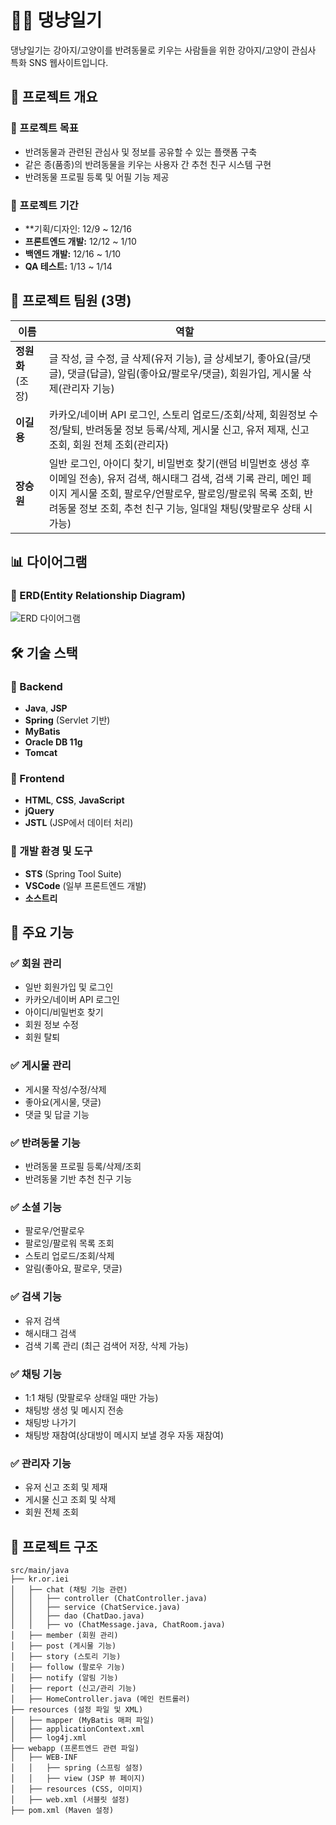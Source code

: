 # 🐶🐱 댕냥일기

댕냥일기는 강아지/고양이를 반려동물로 키우는 사람들을 위한 강아지/고양이 관심사 특화 SNS 웹사이트입니다.

## 📌 프로젝트 개요

### 🔹 프로젝트 목표
- 반려동물과 관련된 관심사 및 정보를 공유할 수 있는 플랫폼 구축
- 같은 종(품종)의 반려동물을 키우는 사용자 간 추천 친구 시스템 구현
- 반려동물 프로필 등록 및 어필 기능 제공

### 🔹 프로젝트 기간
- **기획/디자인: 12/9 ~ 12/16
- **프론트엔드 개발:** 12/12 ~ 1/10
- **백엔드 개발:** 12/16 ~ 1/10
- **QA 테스트:** 1/13 ~ 1/14

## 👥 프로젝트 팀원 (3명)
| 이름   | 역할 |
|--------|-----|
| **정원화** (조장) | 글 작성, 글 수정, 글 삭제(유저 기능), 글 상세보기, 좋아요(글/댓글), 댓글(답글), 알림(좋아요/팔로우/댓글), 회원가입, 게시물 삭제(관리자 기능) |
| **이길용** | 카카오/네이버 API 로그인, 스토리 업로드/조회/삭제, 회원정보 수정/탈퇴, 반려동물 정보 등록/삭제, 게시물 신고, 유저 제재, 신고 조회, 회원 전체 조회(관리자) |
| **장승원** | 일반 로그인, 아이디 찾기, 비밀번호 찾기(랜덤 비밀번호 생성 후 이메일 전송), 유저 검색, 해시태그 검색, 검색 기록 관리, 메인 페이지 게시물 조회, 팔로우/언팔로우, 팔로잉/팔로워 목록 조회, 반려동물 정보 조회, 추천 친구 기능, 일대일 채팅(맞팔로우 상태 시 가능) |

## 📊 다이어그램

### 🔹 ERD(Entity Relationship Diagram)
![ERD 다이어그램](링크)

## 🛠 기술 스택

### 🔹 Backend
- **Java**, **JSP**
- **Spring** (Servlet 기반)
- **MyBatis**
- **Oracle DB 11g**
- **Tomcat**

### 🔹 Frontend
- **HTML**, **CSS**, **JavaScript**
- **jQuery**
- **JSTL** (JSP에서 데이터 처리)

### 🔹 개발 환경 및 도구
- **STS** (Spring Tool Suite)
- **VSCode** (일부 프론트엔드 개발)
- **소스트리**

## 📌 주요 기능

### ✅ 회원 관리
- 일반 회원가입 및 로그인
- 카카오/네이버 API 로그인
- 아이디/비밀번호 찾기
- 회원 정보 수정
- 회원 탈퇴

### ✅ 게시물 관리
- 게시물 작성/수정/삭제
- 좋아요(게시물, 댓글)
- 댓글 및 답글 기능

### ✅ 반려동물 기능
- 반려동물 프로필 등록/삭제/조회
- 반려동물 기반 추천 친구 기능

### ✅ 소셜 기능
- 팔로우/언팔로우
- 팔로잉/팔로워 목록 조회
- 스토리 업로드/조회/삭제
- 알림(좋아요, 팔로우, 댓글)

### ✅ 검색 기능
- 유저 검색
- 해시태그 검색
- 검색 기록 관리 (최근 검색어 저장, 삭제 가능)

### ✅ 채팅 기능
- 1:1 채팅 (맞팔로우 상태일 때만 가능)
- 채팅방 생성 및 메시지 전송
- 채팅방 나가기
- 채팅방 재참여(상대방이 메시지 보낼 경우 자동 재참여)

### ✅ 관리자 기능
- 유저 신고 조회 및 제재
- 게시물 신고 조회 및 삭제
- 회원 전체 조회

## 📂 프로젝트 구조
``` 
src/main/java
├── kr.or.iei
│   ├── chat (채팅 기능 관련)
│   │   ├── controller (ChatController.java)
│   │   ├── service (ChatService.java)
│   │   ├── dao (ChatDao.java)
│   │   ├── vo (ChatMessage.java, ChatRoom.java)
│   ├── member (회원 관리)
│   ├── post (게시물 기능)
│   ├── story (스토리 기능)
│   ├── follow (팔로우 기능)
│   ├── notify (알림 기능)
│   ├── report (신고/관리 기능)
│   ├── HomeController.java (메인 컨트롤러)
├── resources (설정 파일 및 XML)
│   ├── mapper (MyBatis 매퍼 파일)
│   ├── applicationContext.xml
│   ├── log4j.xml
├── webapp (프론트엔드 관련 파일)
│   ├── WEB-INF
│   │   ├── spring (스프링 설정)
│   │   ├── view (JSP 뷰 페이지)
│   ├── resources (CSS, 이미지)
│   ├── web.xml (서블릿 설정)
├── pom.xml (Maven 설정)

